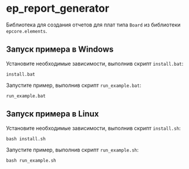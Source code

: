 # ep_report_generator
Библиотека для создания отчетов для плат типа `Board` из библиотеки `epcore.elements`.

## Запуск примера в Windows

Установите необходимые зависимости, выполнив скрипт `install.bat`:

```
install.bat
```

Запустите пример, выполнив скрипт `run_example.bat`:

```
run_example.bat
```

## Запуск примера в Linux

Установите необходимые зависимости, выполнив скрипт `install.sh`:

```
bash install.sh
```

Запустите пример, выполнив скрипт `run_example.sh`:

```
bash run_example.sh
```

